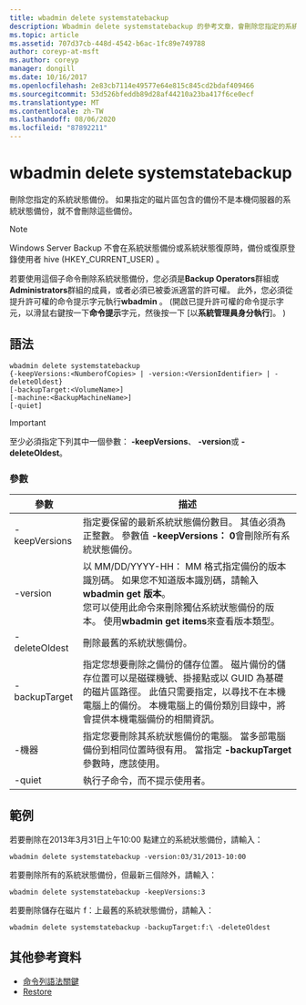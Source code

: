 ```yaml
---
title: wbadmin delete systemstatebackup
description: Wbadmin delete systemstatebackup 的參考文章，會刪除您指定的系統狀態備份。
ms.topic: article
ms.assetid: 707d37cb-448d-4542-b6ac-1fc89e749788
author: coreyp-at-msft
ms.author: coreyp
manager: dongill
ms.date: 10/16/2017
ms.openlocfilehash: 2e83cb7114e49577e64e815c845cd2bdaf409466
ms.sourcegitcommit: 53d526bfeddb89d28af44210a23ba417f6ce0ecf
ms.translationtype: MT
ms.contentlocale: zh-TW
ms.lasthandoff: 08/06/2020
ms.locfileid: "87892211"
---
```

# <a name="wbadmin-delete-systemstatebackup"></a>wbadmin delete systemstatebackup


刪除您指定的系統狀態備份。 如果指定的磁片區包含的備份不是本機伺服器的系統狀態備份，就不會刪除這些備份。

> [!NOTE]
> Windows Server Backup 不會在系統狀態備份或系統狀態復原時，備份或復原登錄使用者 hive (HKEY_CURRENT_USER) 。

若要使用這個子命令刪除系統狀態備份，您必須是**Backup Operators**群組或**Administrators**群組的成員，或者必須已被委派適當的許可權。 此外，您必須從提升許可權的命令提示字元執行**wbadmin** 。  (開啟已提升許可權的命令提示字元，以滑鼠右鍵按一下**命令提示**字元，然後按一下 [以**系統管理員身分執行**]。 ) 


## <a name="syntax"></a>語法

```
wbadmin delete systemstatebackup
{-keepVersions:<NumberofCopies> | -version:<VersionIdentifier> | -deleteOldest}
[-backupTarget:<VolumeName>]
[-machine:<BackupMachineName>]
[-quiet]
```

> [!IMPORTANT]
> 至少必須指定下列其中一個參數： **-keepVersions**、 **-version**或 **-deleteOldest**。

### <a name="parameters"></a>參數

|參數|描述|
|---------|-----------|
|-keepVersions|指定要保留的最新系統狀態備份數目。 其值必須為正整數。 參數值 **-keepVersions： 0**會刪除所有系統狀態備份。|
|-version|以 MM/DD/YYYY-HH： MM 格式指定備份的版本識別碼。 如果您不知道版本識別碼，請輸入**wbadmin get 版本**。</br>您可以使用此命令來刪除獨佔系統狀態備份的版本。 使用**wbadmin get items**來查看版本類型。|
|-deleteOldest|刪除最舊的系統狀態備份。|
|-backupTarget|指定您想要刪除之備份的儲存位置。 磁片備份的儲存位置可以是磁碟機號、掛接點或以 GUID 為基礎的磁片區路徑。 此值只需要指定，以尋找不在本機電腦上的備份。 本機電腦上的備份類別目錄中，將會提供本機電腦備份的相關資訊。|
|-機器|指定您要刪除其系統狀態備份的電腦。 當多部電腦備份到相同位置時很有用。 當指定 **-backupTarget**參數時，應該使用。|
|-quiet|執行子命令，而不提示使用者。|

## <a name="examples"></a>範例

若要刪除在2013年3月31日上午10:00 點建立的系統狀態備份，請輸入：
```
wbadmin delete systemstatebackup -version:03/31/2013-10:00
```
若要刪除所有的系統狀態備份，但最新三個除外，請輸入：
```
wbadmin delete systemstatebackup -keepVersions:3
```
若要刪除儲存在磁片 f：上最舊的系統狀態備份，請輸入：
```
wbadmin delete systemstatebackup -backupTarget:f:\ -deleteOldest
```

## <a name="additional-references"></a>其他參考資料

- [命令列語法關鍵](command-line-syntax-key.md)
- [Restore](wbadmin.md)
